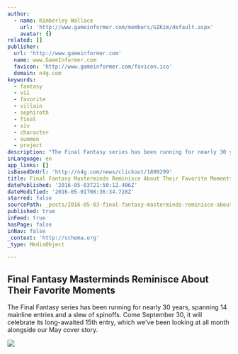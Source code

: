```yaml
---
author:
  - name: Kimberley Wallace
    url: 'http://www.gameinformer.com/members/GIKim/default.aspx'
    avatar: {}
related: []
publisher:
  url: 'http://www.gameinformer.com'
  name: www.GameInformer.com
  favicon: 'http://www.gameinformer.com/favicon.ico'
  domain: n4g.com
keywords:
  - fantasy
  - vii
  - favorite
  - villain
  - sephiroth
  - final
  - xiv
  - character
  - summon
  - project
description: "The Final Fantasy series has been running for nearly 30 years, spanning 14 mainline entries and a slew of spinoffs. Come September 30, it will celebrate its long-awaited 15th entry, which we've been looking at all month alongside our May cover story."
inLanguage: en
app_links: []
isBasedOnUrl: 'http://n4g.com/news/clickout/1899299'
title: Final Fantasy Masterminds Reminisce About Their Favorite Moments
datePublished: '2016-05-03T21:50:12.406Z'
dateModified: '2016-05-01T08:36:34.728Z'
starred: false
sourcePath: _posts/2016-05-03-final-fantasy-masterminds-reminisce-about-their-favorite-mom.md
published: true
inFeed: true
hasPage: false
inNav: false
_context: 'http://schema.org'
_type: MediaObject

---
```

<article style=""><h1>Final Fantasy Masterminds Reminisce About Their Favorite Moments</h1><p>The Final Fantasy series has been running for nearly 30 years, spanning 14 mainline entries and a slew of spinoffs. Come September 30, it will celebrate its long-awaited 15th entry, which we've been looking at all month alongside our May cover story.</p><img src="http://media1.gameinformer.com/filestorage/CommunityServer.Components.SiteFiles/imagefeed/featured/square-enix2016/FFXV/coverfeatures/favorites/final-fantasyviicast610.jpg" /></article>